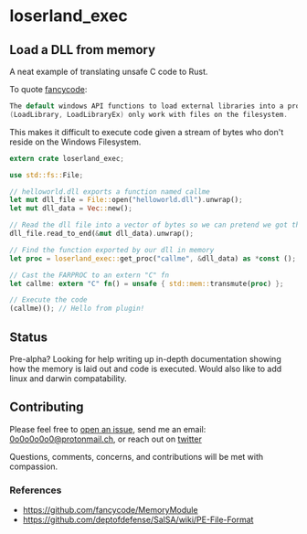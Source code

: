 # loserland_exec

## Load a DLL from memory

A neat example of translating unsafe C code to Rust.

To quote [fancycode](https://github.com/fancycode):

```c
The default windows API functions to load external libraries into a program
(LoadLibrary, LoadLibraryEx) only work with files on the filesystem. 
```

This makes it difficult to execute code given a stream of bytes who don't
reside on the Windows Filesystem.

```rust
extern crate loserland_exec;

use std::fs::File;

// helloworld.dll exports a function named callme
let mut dll_file = File::open("helloworld.dll").unwrap();
let mut dll_data = Vec::new();

// Read the dll file into a vector of bytes so we can pretend we got them from anywhere
dll_file.read_to_end(&mut dll_data).unwrap();

// Find the function exported by our dll in memory
let proc = loserland_exec::get_proc("callme", &dll_data) as *const ();

// Cast the FARPROC to an extern "C" fn
let callme: extern "C" fn() = unsafe { std::mem::transmute(proc) };

// Execute the code
(callme)(); // Hello from plugin!
```

## Status

Pre-alpha? Looking for help writing up in-depth documentation showing how the memory is laid out and code is executed. Would also like to add linux and darwin compatability.

## Contributing

Please feel free to [open an
issue](https://github.com/graves/loserland_exec/issues), send me an email:
0o0o0o0o0@protonmail.ch, or reach out on [twitter](https://twitter.com/dqt)

Questions, comments, concerns, and contributions will be met with compassion.


### References

* https://github.com/fancycode/MemoryModule
* https://github.com/deptofdefense/SalSA/wiki/PE-File-Format
